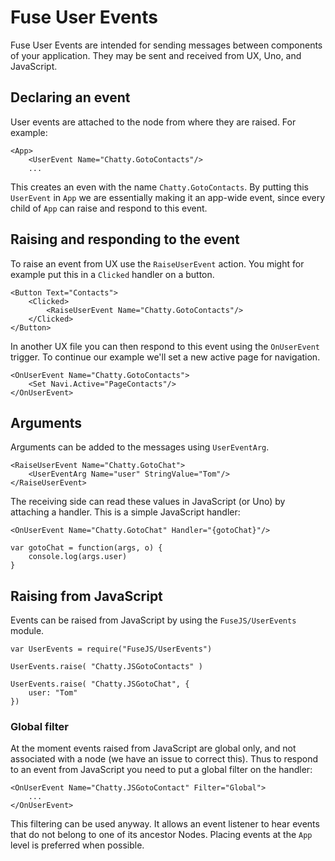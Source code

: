 # Fuse User Events

Fuse User Events are intended for sending messages between components of your application. They may be sent and received from UX, Uno, and JavaScript.

## Declaring an event

User events are attached to the node from where they are raised. For example:

	<App>
		<UserEvent Name="Chatty.GotoContacts"/>
		...

This creates an even with the name `Chatty.GotoContacts`. By putting this `UserEvent` in `App` we are essentially making it an app-wide event, since every child of `App` can raise and respond to this event.

## Raising and responding to the event

To raise an event from UX use the `RaiseUserEvent` action. You might for example put this in a `Clicked` handler on a button.

```
<Button Text="Contacts">
	<Clicked>
		<RaiseUserEvent Name="Chatty.GotoContacts"/>
	</Clicked>
</Button>
```

In another UX file you can then respond to this event using the `OnUserEvent` trigger. To continue our example we'll set a new active page for navigation.

```
<OnUserEvent Name="Chatty.GotoContacts">
	<Set Navi.Active="PageContacts"/>
</OnUserEvent>
```

## Arguments

Arguments can be added to the messages using `UserEventArg`.

```
<RaiseUserEvent Name="Chatty.GotoChat">
	<UserEventArg Name="user" StringValue="Tom"/>
</RaiseUserEvent>
```

The receiving side can read these values in JavaScript (or Uno) by attaching a handler. This is a simple JavaScript handler:

```
<OnUserEvent Name="Chatty.GotoChat" Handler="{gotoChat}"/>
```

```
var gotoChat = function(args, o) {
	console.log(args.user)
}
```

## Raising from JavaScript

Events can be raised from JavaScript by using the `FuseJS/UserEvents` module.

```
var UserEvents = require("FuseJS/UserEvents")

UserEvents.raise( "Chatty.JSGotoContacts" )

UserEvents.raise( "Chatty.JSGotoChat", {
	user: "Tom"
})
```

### Global filter

At the moment events raised from JavaScript are global only, and not associated with a node (we have an issue to correct this). Thus to respond to an event from JavaScript you need to put a global filter on the handler:

```
<OnUserEvent Name="Chatty.JSGotoContact" Filter="Global">
	...
</OnUserEvent>
```

This filtering can be used anyway. It allows an event listener to hear events that do not belong to one of its ancestor Nodes. Placing events at the `App` level is preferred when possible.
